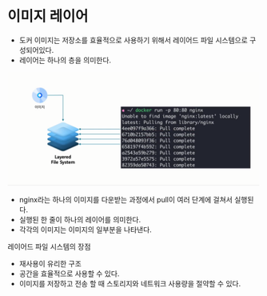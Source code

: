 # 이미지 레이어
- 도커 이미지는 저장소를 효율적으로 사용하기 위해서 레이어드 파일 시스템으로 구성되어있다.
- 레이어는 하나의 층을 의미한다.

![이미지 레이어](<./images/이미지_레이어.png>)
- nginx라는 하나의 이미지를 다운받는 과정에서 pull이 여러 단계에 걸쳐서 실행된다.
- 실행된 한 줄이 하나의 레이어를 의미한다.
- 각각의 이미지는 이미지의 일부분을 나타낸다.

레이어드 파일 시스템의 장점
- 재사용이 유리한 구조
- 공간을 효율적으로 사용할 수 있다.
- 이미지를 저장하고 전송 할 때 스토리지와 네트워크 사용량을 절약할 수 있다.